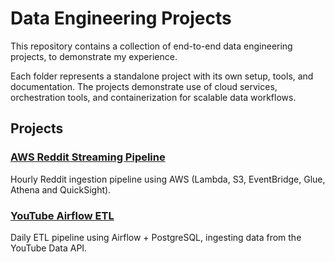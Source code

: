 # Data Engineering Projects

This repository contains a collection of end-to-end data engineering projects, to demonstrate my experience.

Each folder represents a standalone project with its own setup, tools, and documentation. The projects demonstrate use of cloud services, orchestration tools, and containerization for scalable data workflows.

## Projects

### [AWS Reddit Streaming Pipeline](./aws-reddit-streaming-pipeline)
Hourly Reddit ingestion pipeline using AWS (Lambda, S3, EventBridge, Glue, Athena and QuickSight).

### [YouTube Airflow ETL](./youtube-airflow-etl)
Daily ETL pipeline using Airflow + PostgreSQL, ingesting data from the YouTube Data API.
